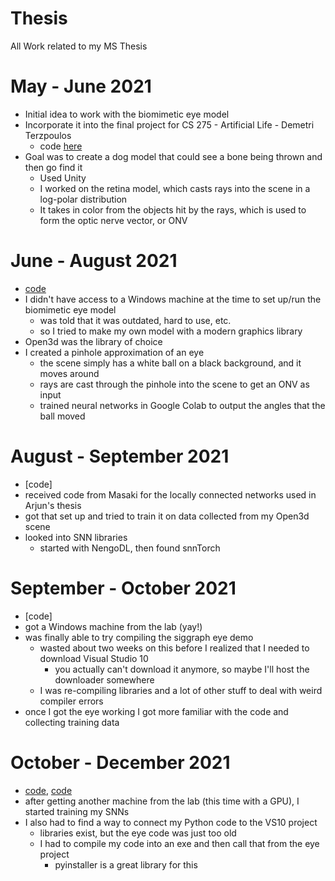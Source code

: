 # Thesis
All Work related to my MS Thesis

# May - June 2021
* Initial idea to work with the biomimetic eye model 
* Incorporate it into the final project for CS 275 - Artificial Life - Demetri Terzpoulos
	* code [here](https://github.com/taasinsaquib/fetch_urp)
* Goal was to create a dog model that could see a bone being thrown and then go find it
	* Used Unity
	* I worked on the retina model, which casts rays into the scene in a log-polar distribution
	* It takes in color from the objects hit by the rays, which is used to form the optic nerve vector, or ONV

# June - August 2021
* [code](retina)
* I didn't have access to a Windows machine at the time to set up/run the biomimetic eye model
	* was told that it was outdated, hard to use, etc.
	* so I tried to make my own model with a modern graphics library
* Open3d was the library of choice
* I created a pinhole approximation of an eye
	* the scene simply has a white ball on a black background, and it moves around
	* rays are cast through the pinhole into the scene to get an ONV as input
	* trained neural networks in Google Colab to output the angles that the ball moved

# August - September 2021
* [code] 
* received code from Masaki for the locally connected networks used in Arjun's thesis 
* got that set up and tried to train it on data collected from my Open3d scene
* looked into SNN libraries
	* started with NengoDL, then found snnTorch

# September - October 2021
* [code] 
* got a Windows machine from the lab (yay!)
* was finally able to try compiling the siggraph eye demo
	* wasted about two weeks on this before I realized that I needed to download Visual Studio 10
		* you actually can't download it anymore, so maybe I'll host the downloader somewhere
	* I was re-compiling libraries and a lot of other stuff to deal with weird compiler errors
* once I got the eye working I got more familiar with the code and collecting training data

# October - December 2021
* [code](trainSNNs), [code](RunSNN)
* after getting another machine from the lab (this time with a GPU), I started training my SNNs
* I also had to find a way to connect my Python code to the VS10 project
	* libraries exist, but the eye code was just too old
	* I had to compile my code into an exe and then call that from the eye project
		* pyinstaller is a great library for this
